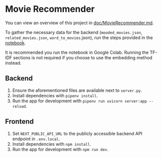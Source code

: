 # Movie Recommender

You can view an overview of this project in [doc/MovieRecommender.md](./doc/MovieRecommender.md).

To gather the necessary data for the backend (`mooded_movies.json`, `related_movies.json`, `word_to_movies`.json), run the steps provided in the [notebook](./doc/Notebook.ipynb).

It is recommended you run the notebook in Google Colab.
Running the TF-IDF sections is not required if you choose to use the embedding method instead.

## Backend
1. Ensure the aforementioned files are available next to `server.py`.
2. Install dependencies with `pipenv install`.
3. Run the app for development with `pipenv run uvicorn server:app --reload`.

## Frontend
1. Set `NEXT_PUBLIC_API_URL` to the publicly accessible backend API endpoint in `.env.local`.
2. Install dependencies with `npm install`.
3. Run the app for development with `npm run dev`.
